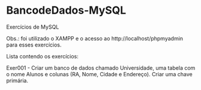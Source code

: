 # BancodeDados-MySQL

Exercícios de MySQL

Obs.: foi utilizado o XAMPP e o acesso ao http://localhost/phpmyadmin para esses exercícios.

Lista contendo os exercícios:

Exer001 - Criar um banco de dados chamado Universidade, uma tabela com o nome Alunos e colunas (RA, Nome, Cidade e Endereço).
Criar uma chave primária.
